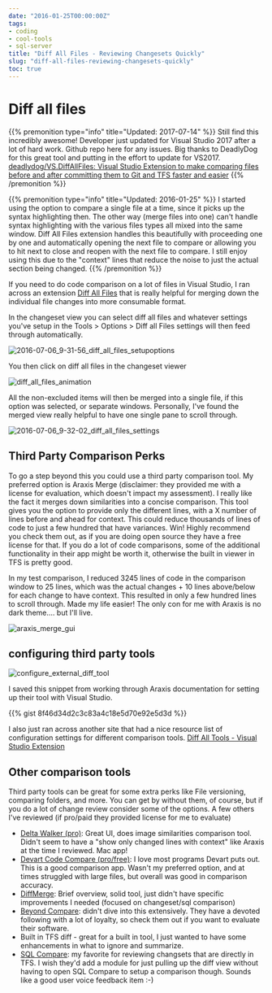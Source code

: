 ```yaml
---
date: "2016-01-25T00:00:00Z"
tags:
- coding
- cool-tools
- sql-server
title: "Diff All Files - Reviewing Changesets Quickly"
slug: "diff-all-files-reviewing-changesets-quickly"
toc: true
---
```


# Diff all files

{{% premonition type="info" title="Updated: 2017-07-14" %}}
Still find this incredibly awesome! Developer just updated for Visual Studio 2017 after a lot of hard work. Github repo here for any issues. Big thanks to DeadlyDog for this great tool and putting in the effort to update for VS2017. [deadlydog/VS.DiffAllFiles: Visual Studio Extension to make comparing files before and after committing them to Git and TFS faster and easier](https://github.com/deadlydog/VS.DiffAllFiles)
{{% /premonition %}}

{{% premonition type="info" title="Updated: 2016-01-25" %}}
I started using the option to compare a single file at a time, since it picks up the syntax highlighting then. The other way (merge files into one) can't handle syntax highlighting with the various files types all mixed into the same window. Diff All Files extension handles this beautifully with proceeding one by one and automatically opening the next file to compare or allowing you to hit next to close and reopen with the next file to compare. I still enjoy using this due to the "context" lines that reduce the noise to just the actual section being changed.
{{% /premonition %}}

If you need to do code comparison on a lot of files in Visual Studio, I ran across an extension [Diff All Files](http://bit.ly/29nXEbe) that is really helpful for merging down the individual file changes into more consumable format.

In the changeset view you can select diff all files and whatever settings you've setup in the Tools > Options > Diff all Files settings will then feed through automatically.

![2016-07-06_9-31-56_diff_all_files_setupoptions](/images/2016-07-06_9-31-56_diff_all_files_setupoptions.png)

You then click on diff all files in the changeset viewer

![diff_all_files_animation](/images/diff_all_files_animation.gif)

All the non-excluded items will then be merged into a single file, if this option was selected, or separate windows. Personally, I've found the merged view really helpful to have one single pane to scroll through.

![2016-07-06_9-32-02_diff_all_files_settings](/images/2016-07-06_9-32-02_diff_all_files_settings.png)

## Third Party Comparison Perks

To go a step beyond this you could use a third party comparison tool. My preferred option is Araxis Merge (disclaimer: they provided me with a license for evaluation, which doesn't impact my assessment). I really like the fact it merges down similarities into a concise comparison. This tool gives you the option to provide only the different lines, with a X number of lines before and ahead for context. This could reduce thousands of lines of code to just a few hundred that have variances. Win! Highly recommend you check them out, as if you are doing open source they have a free license for that. If you do a lot of code comparisons, some of the additional functionality in their app might be worth it, otherwise the built in viewer in TFS is pretty good.

In my test comparison, I reduced 3245 lines of code in the comparison window to 25 lines, which was the actual changes + 10 lines above/below for each change to have context. This resulted in only a few hundred lines to scroll through. Made my life easier!
The only con for me with Araxis is no dark theme.... but I'll live.

![araxis_merge_gui](/images/2016-07-06_11-56-21_araxis_merge_gui.png)

## configuring third party tools

![configure_external_diff_tool](/images/2016-07-06_10-23-24_configure_external_diff_tool.png)

I saved this snippet from working through Araxis documentation for setting up their tool with Visual Studio.

{{% gist 8f46d34d2c3c83a4c18e5d70e92e5d3d %}}


I also just ran across another site that had a nice resource list of configuration settings for different comparison tools.  [Diff All Tools - Visual Studio Extension](http://bit.ly/29nX1yF)

## Other comparison tools

Third party tools can be great for some extra perks like File versioning, comparing folders, and more. You can get by without them, of course, but if you do a lot of change review consider some of the options. A few others I've reviewed (if pro/paid they provided license for me to evaluate)

- [Delta Walker (pro)](http://bit.ly/29nXlgM): Great UI, does image similarities comparison tool. Didn't seem to have a "show only changed lines with context" like Araxis at the time I reviewed. Mac app!
- [Devart Code Compare (pro/free)](http://bit.ly/29nXQaq): I love most programs Devart puts out. This is a good comparison app. Wasn't my preferred option, and at times struggled with large files, but overall was good in comparison accuracy.
- [DiffMerge](https://sourcegear.com/diffmerge/): Brief overview, solid tool, just didn't have specific improvements I needed (focused on changeset/sql comparison)
- [Beyond Compare](http://bit.ly/29nXj8G): didn't dive into this extensively. They have a devoted following with a lot of loyalty, so check them out if you want to evaluate their software.
- Built in TFS diff - great for a built in tool, I just wanted to have some enhancements in what to ignore and summarize.
- [SQL Compare](http://documentation.red-gate.com/display/SC11/Setting+data+sources#Settingdatasources-Selectingaversionfromsourcecontrol): my favorite for reviewing changsets that are directly in TFS. I wish they'd add a module for just pulling up the diff view without having to open SQL Compare to setup a comparison though. Sounds like a good user voice feedback item :-)
